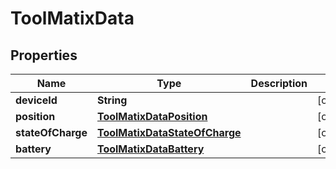 

# ToolMatixData


## Properties

| Name | Type | Description | Notes |
|------------ | ------------- | ------------- | -------------|
|**deviceId** | **String** |  |  [optional] |
|**position** | [**ToolMatixDataPosition**](ToolMatixDataPosition.md) |  |  [optional] |
|**stateOfCharge** | [**ToolMatixDataStateOfCharge**](ToolMatixDataStateOfCharge.md) |  |  [optional] |
|**battery** | [**ToolMatixDataBattery**](ToolMatixDataBattery.md) |  |  [optional] |



